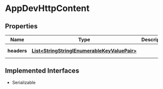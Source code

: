 

# AppDevHttpContent


## Properties

| Name | Type | Description | Notes |
|------------ | ------------- | ------------- | -------------|
|**headers** | [**List&lt;StringStringIEnumerableKeyValuePair&gt;**](StringStringIEnumerableKeyValuePair.md) |  |  [optional] [readonly] |


## Implemented Interfaces

* Serializable


